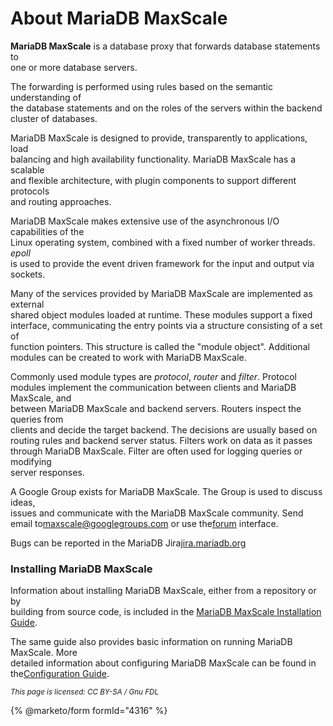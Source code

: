 # About MariaDB MaxScale

**MariaDB MaxScale** is a database proxy that forwards database statements to\
one or more database servers.

The forwarding is performed using rules based on the semantic understanding of\
the database statements and on the roles of the servers within the backend\
cluster of databases.

MariaDB MaxScale is designed to provide, transparently to applications, load\
balancing and high availability functionality. MariaDB MaxScale has a scalable\
and flexible architecture, with plugin components to support different protocols\
and routing approaches.

MariaDB MaxScale makes extensive use of the asynchronous I/O capabilities of the\
Linux operating system, combined with a fixed number of worker threads. _epoll_\
is used to provide the event driven framework for the input and output via\
sockets.

Many of the services provided by MariaDB MaxScale are implemented as external\
shared object modules loaded at runtime. These modules support a fixed\
interface, communicating the entry points via a structure consisting of a set of\
function pointers. This structure is called the "module object". Additional\
modules can be created to work with MariaDB MaxScale.

Commonly used module types are _protocol_, _router_ and _filter_. Protocol\
modules implement the communication between clients and MariaDB MaxScale, and\
between MariaDB MaxScale and backend servers. Routers inspect the queries from\
clients and decide the target backend. The decisions are usually based on\
routing rules and backend server status. Filters work on data as it passes\
through MariaDB MaxScale. Filter are often used for logging queries or modifying\
server responses.

A Google Group exists for MariaDB MaxScale. The Group is used to discuss ideas,\
issues and communicate with the MariaDB MaxScale community. Send email to[maxscale@googlegroups.com](mailto:maxscale@googlegroups.com) or use the[forum](https://groups.google.com/forum/#!forum/maxscale) interface.

Bugs can be reported in the MariaDB Jira[jira.mariadb.org](https://jira.mariadb.org)

### Installing MariaDB MaxScale

Information about installing MariaDB MaxScale, either from a repository or by\
building from source code, is included in the [MariaDB MaxScale Installation\
Guide](../maxscale-22-getting-started/mariadb-maxscale-22-mariadb-maxscale-installation-guide.md).

The same guide also provides basic information on running MariaDB MaxScale. More\
detailed information about configuring MariaDB MaxScale can be found in the[Configuration Guide](../maxscale-22-getting-started/mariadb-maxscale-22-mariadb-maxscale-configuration-usage-scenarios.md).

<sub>_This page is licensed: CC BY-SA / Gnu FDL_</sub>

{% @marketo/form formId="4316" %}

